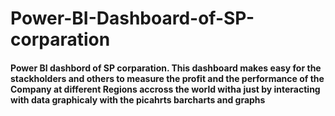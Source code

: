 # Power-BI-Dashboard-of-SP-corparation
#### Power BI dashbord of SP corparation. This dashboard makes easy for the stackholders and others to measure the profit and the performance of the Company at different Regions accross the world witha just by interacting with data graphicaly with the picahrts barcharts and graphs 
